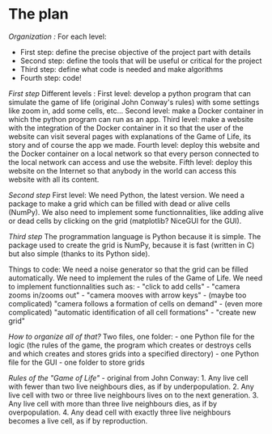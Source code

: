 # The plan #

*Organization :*
For each level:
- First step: define the precise objective of the project part with details
- Second step: define the tools that will be useful or critical for the project
- Third step: define what code is needed and make algorithms
- Fourth step: code!

*First step*
Different levels :
First level: develop a python program that can simulate the game of life (original John Conway's rules) with some settings like zoom in, add some cells, etc...
Second level: make a Docker container in which the python program can run as an app.
Third level: make a website with the integration of the Docker container in it so that the user of the website can visit several pages with explanations of the Game of Life, its story and of course the app we made.
Fourth level: deploy this website and the Docker container on a local network so that every person connected to the local network can access and use the website.
Fifth level: deploy this website on the Internet so that anybody in the world can access this website with all its content.

*Second step*
First level:
We need Python, the latest version.
We need a package to make a grid which can be filled with dead or alive cells (NumPy). We also need to implement some functionnalities, like adding alive or dead cells by clicking on the grid (matplotlib? NiceGUI for the GUI).

*Third step*
The programmation language is Python because it is simple. The package used to create the grid is NumPy, because it is fast (written in C) but also simple (thanks to its Python side).

Things to code:
We need a noise generator so that the grid can be filled automatically.
We need to implement the rules of the Game of Life.
We need to implement functionnalities such as: 
    - "click to add cells"
    - "camera zooms in/zooms out"
    - "camera mooves with arrow keys"
    - (maybe too complicated) "camera follows a formation of cells on demand"
    - (even more complicated) "automatic identification of all cell formations"
    - "create new grid"

*How to organize all of that?*
Two files, one folder:
    - one Python file for the logic (the rules of the game, the program which creates or destroys cells and which creates and stores grids into a specified directory)
    - one Python file for the GUI
    - one folder to store grids

*Rules of the "Game of Life"* - original from John Conway:
    1. Any live cell with fewer than two live neighbours dies, as if by underpopulation.
    2. Any live cell with two or three live neighbours lives on to the next generation.
    3. Any live cell with more than three live neighbours dies, as if by overpopulation.
    4. Any dead cell with exactly three live neighbours becomes a live cell, as if by reproduction.